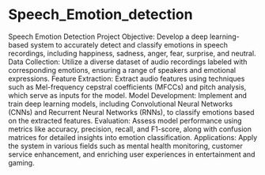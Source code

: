 # Speech_Emotion_detection
 Speech Emotion Detection Project Objective: Develop a deep learning-based system to accurately detect and classify emotions in speech recordings, including happiness, sadness, anger, fear, surprise, and neutral.  Data Collection: Utilize a diverse dataset of audio recordings labeled with corresponding emotions, ensuring a range of speakers and emotional expressions.  Feature Extraction: Extract audio features using techniques such as Mel-frequency cepstral coefficients (MFCCs) and pitch analysis, which serve as inputs for the model.  Model Development: Implement and train deep learning models, including Convolutional Neural Networks (CNNs) and Recurrent Neural Networks (RNNs), to classify emotions based on the extracted features.  Evaluation: Assess model performance using metrics like accuracy, precision, recall, and F1-score, along with confusion matrices for detailed insights into emotion classification.  Applications: Apply the system in various fields such as mental health monitoring, customer service enhancement, and enriching user experiences in entertainment and gaming.
